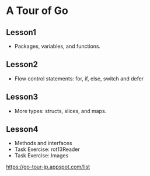 # A Tour of Go

## Lesson1
- Packages, variables, and functions.

## Lesson2
- Flow control statements: for, if, else, switch and defer

## Lesson3
- More types: structs, slices, and maps.

## Lesson4
- Methods and interfaces
- Task Exercise: rot13Reader
- Task Exercise: Images

https://go-tour-jp.appspot.com/list
